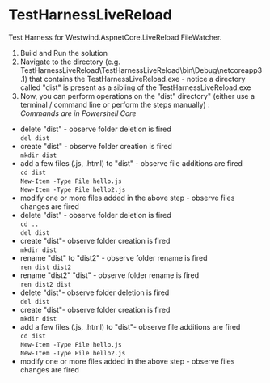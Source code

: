 # TestHarnessLiveReload
Test Harness for Westwind.AspnetCore.LiveReload FileWatcher.

1. Build and Run the solution
2. Navigate to the directory (e.g. TestHarnessLiveReload\TestHarnessLiveReload\bin\Debug\netcoreapp3.1) that contains the TestHarnessLiveReload.exe - notice a directory called "dist" is present as a sibling of the TestHarnessLiveReload.exe
3. Now, you can perform operations on the "dist" directory" (either use a terminal / command line or perform the steps manually) :  
*Commands are in Powershell Core*
  - delete "dist" - observe folder deletion is fired  
  `del dist`
  - create "dist" - observe folder creation is fired  
  `mkdir dist`
  - add a few files (.js, .html) to "dist" - observe file additions are fired  
  `cd dist`  
`New-Item -Type File hello.js`  
`New-Item -Type File hello2.js`  
  - modify one or more files added in the above step - observe files changes are fired
  - delete "dist" - observe folder deletion is fired  
`cd ..`  
 `del dist`
  - create "dist"- observe folder creation is fired  
`mkdir dist`
  - rename "dist" to "dist2" - observe folder rename is fired  
`ren dist dist2`
  - rename "dist2" "dist" - observe folder rename is fired  
`ren dist2 dist`
  - delete "dist"- observe folder deletion is fired  
`del dist`
  - create "dist"- observe folder creation is fired  
`mkdir dist`
  - add a few files (.js, .html) to "dist"- observe file additions are fired  
  `cd dist`  
  `New-Item -Type File hello.js`  
  `New-Item -Type File hello2.js`  
  - modify one or more files added in the above step - observe files changes are fired
